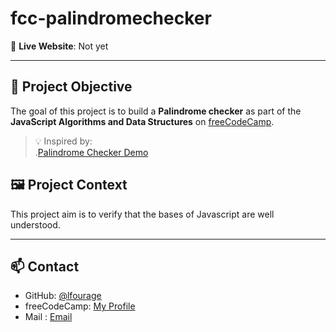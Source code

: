 # fcc-palindromechecker

🔗 **Live Website**: Not yet

---

## 🎯 Project Objective

The goal of this project is to build a **Palindrome checker** as part of the **JavaScript Algorithms and Data Structures** on [freeCodeCamp](https://www.freecodecamp.org/).

> 💡 Inspired by:  
.[Palindrome Checker Demo](https://palindrome-checker.freecodecamp.rocks/)

## 🖼️ Project Context

This project aim is to verify that the bases of Javascript are well understood.

---

## 📫 Contact

- GitHub: [@lfourage](https://github.com/lfourage)  
- freeCodeCamp: [My Profile](https://www.freecodecamp.org/lfourage)
- Mail : [Email](ludogriph@gmail.com)
